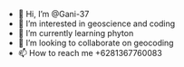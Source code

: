 - 👋 Hi, I’m @Gani-37
- 👀 I’m interested in geoscience and coding
- 🌱 I’m currently learning phyton
- 💞️ I’m looking to collaborate on geocoding
- 📫 How to reach me +6281367760083

<!---
Gani-37/Gani-37 is a ✨ special ✨ repository because its `README.md` (this file) appears on your GitHub profile.
You can click the Preview link to take a look at your changes.
--->
